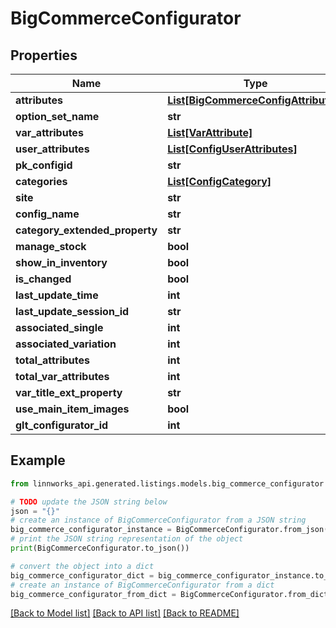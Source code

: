 # BigCommerceConfigurator


## Properties

Name | Type | Description | Notes
------------ | ------------- | ------------- | -------------
**attributes** | [**List[BigCommerceConfigAttributes]**](BigCommerceConfigAttributes.md) |  | [optional] 
**option_set_name** | **str** |  | [optional] 
**var_attributes** | [**List[VarAttribute]**](VarAttribute.md) |  | [optional] 
**user_attributes** | [**List[ConfigUserAttributes]**](ConfigUserAttributes.md) |  | [optional] 
**pk_configid** | **str** |  | [optional] 
**categories** | [**List[ConfigCategory]**](ConfigCategory.md) |  | [optional] 
**site** | **str** |  | [optional] 
**config_name** | **str** |  | [optional] 
**category_extended_property** | **str** |  | [optional] 
**manage_stock** | **bool** |  | [optional] 
**show_in_inventory** | **bool** |  | [optional] 
**is_changed** | **bool** |  | [optional] 
**last_update_time** | **int** |  | [optional] 
**last_update_session_id** | **str** |  | [optional] 
**associated_single** | **int** |  | [optional] 
**associated_variation** | **int** |  | [optional] 
**total_attributes** | **int** |  | [optional] 
**total_var_attributes** | **int** |  | [optional] 
**var_title_ext_property** | **str** |  | [optional] 
**use_main_item_images** | **bool** |  | [optional] 
**glt_configurator_id** | **int** |  | [optional] 

## Example

```python
from linnworks_api.generated.listings.models.big_commerce_configurator import BigCommerceConfigurator

# TODO update the JSON string below
json = "{}"
# create an instance of BigCommerceConfigurator from a JSON string
big_commerce_configurator_instance = BigCommerceConfigurator.from_json(json)
# print the JSON string representation of the object
print(BigCommerceConfigurator.to_json())

# convert the object into a dict
big_commerce_configurator_dict = big_commerce_configurator_instance.to_dict()
# create an instance of BigCommerceConfigurator from a dict
big_commerce_configurator_from_dict = BigCommerceConfigurator.from_dict(big_commerce_configurator_dict)
```
[[Back to Model list]](../README.md#documentation-for-models) [[Back to API list]](../README.md#documentation-for-api-endpoints) [[Back to README]](../README.md)


